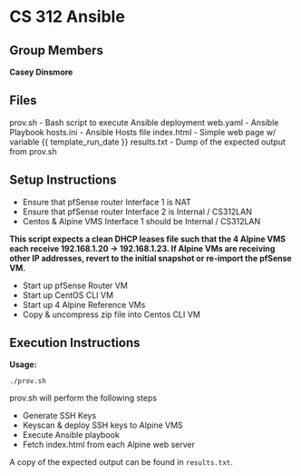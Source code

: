 # CS 312 Ansible

## Group Members
**Casey Dinsmore**

## Files

prov.sh     - Bash script to execute Ansible deployment
web.yaml    - Ansible Playbook
hosts.ini   - Ansible Hosts file
index.html  - Simple web page w/ variable {{ template_run_date }}
results.txt - Dump of the expected output from prov.sh

## Setup Instructions

* Ensure that pfSense router Interface 1 is NAT
* Ensure that pfSense router Interface 2 is Internal / CS312LAN
* Centos & Alpine VMS Interface 1 should be Internal / CS312LAN

**This script expects a clean DHCP leases file such that the 4 Alpine VMS each receive 192.168.1.20 -> 192.168.1.23. If Alpine VMs are receiving other IP addresses, revert to the initial snapshot or re-import the pfSense VM.**


* Start up pfSense Router VM
* Start up CentOS CLI VM
* Start up 4 Alpine Reference VMs
* Copy & uncompress zip file into Centos CLI VM


## Execution Instructions

**Usage:**

`./prov.sh`

prov.sh will perform the following steps
* Generate SSH Keys
* Keyscan & deploy SSH keys to Alpine VMS
* Execute Ansible playbook 
* Fetch index.html from each Alpine web server

A copy of the expected output can be found in `results.txt`.
